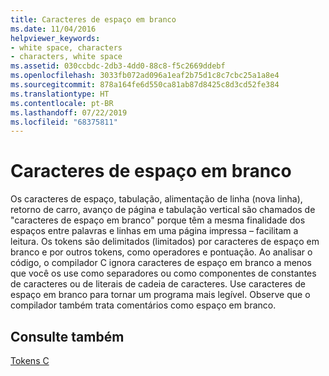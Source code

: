 ```yaml
---
title: Caracteres de espaço em branco
ms.date: 11/04/2016
helpviewer_keywords:
- white space, characters
- characters, white space
ms.assetid: 030ccbdc-2db3-4dd0-88c8-f5c2669ddebf
ms.openlocfilehash: 3033fb072ad096a1eaf2b75d1c8c7cbc25a1a8e4
ms.sourcegitcommit: 878a164fe6d550ca81ab87d8425c8d3cd52fe384
ms.translationtype: HT
ms.contentlocale: pt-BR
ms.lasthandoff: 07/22/2019
ms.locfileid: "68375811"
---
```

# <a name="white-space-characters"></a>Caracteres de espaço em branco

Os caracteres de espaço, tabulação, alimentação de linha (nova linha), retorno de carro, avanço de página e tabulação vertical são chamados de "caracteres de espaço em branco" porque têm a mesma finalidade dos espaços entre palavras e linhas em uma página impressa – facilitam a leitura. Os tokens são delimitados (limitados) por caracteres de espaço em branco e por outros tokens, como operadores e pontuação. Ao analisar o código, o compilador C ignora caracteres de espaço em branco a menos que você os use como separadores ou como componentes de constantes de caracteres ou de literais de cadeia de caracteres. Use caracteres de espaço em branco para tornar um programa mais legível. Observe que o compilador também trata comentários como espaço em branco.

## <a name="see-also"></a>Consulte também

[Tokens C](../c-language/c-tokens.md)
